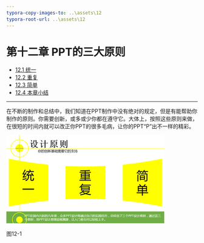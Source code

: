 ```yaml
---
typora-copy-images-to: ..\assets\12
typora-root-url: ..\assets\12
---
```


# 第十二章	 PPT的三大原则

- [12.1  统一](./chapter12-1.md)
- [12.2  重复](./chapter12-2.md)
- [12.3  简单](./chapter12-3.md)
- [12.4  本章小结](./chapter12-4.md)

---

在不断的制作和总结中，我们知道在PPT制作中没有绝对的规定，但是有能帮助你制作的原则。你需要创新，或多或少你都在遵守它。大体上，按照这些原则来做，在很短的时间内就可以改正你PPT的很多毛病，让你的PPT“P”出不一样的精彩。

![img](/assets/12/image001.png)

图12-1

